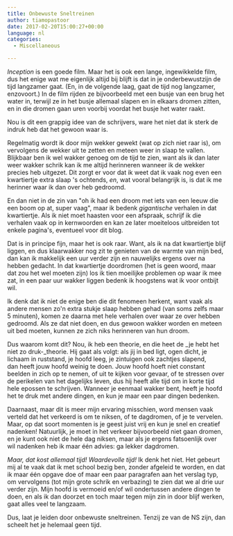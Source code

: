 ```yaml
---
title: Onbewuste Sneltreinen
author: tiamopastoor
date: 2017-02-20T15:00:27+00:00
language: nl
categories:
  - Miscellaneous

---
```

_Inception_ is een goede film. Maar het is ook een lange, ingewikkelde film, dus het enige wat me eigenlijk altijd bij blijft is dat in je onderbewustzijn de tijd langzamer gaat. (En, in de volgende laag, gaat de tijd nog langzamer, enzovoort.) In de film rijden ze bijvoorbeeld met een busje van een brug het water in, terwijl ze in het busje allemaal slapen en in elkaars dromen zitten, en in die dromen gaan uren voorbij voordat het busje het water raakt.

Nou is dit een grappig idee van de schrijvers, ware het niet dat ik sterk de indruk heb dat het gewoon waar is.


Regelmatig wordt ik door mijn wekker gewekt (wat op zich niet raar is), om vervolgens de wekker uit te zetten en meteen weer in slaap te vallen. Blijkbaar ben ik wel wakker genoeg om de tijd te zien, want als ik dan later weer wakker schrik kan ik me altijd herinneren wanneer ik de wekker precies heb uitgezet. Dit zorgt er voor dat ik weet dat ik vaak nog even een kwartiertje extra slaap 's ochtends, _en_, wat vooral belangrijk is, is dat ik me herinner waar ik dan over heb gedroomd.

En dan niet in de zin van "oh ik had een droom met iets van een leeuw die een boom op at, super vaag", maar ik bedenk _gigantische_ verhalen in dat kwartiertje. Als ik niet moet haasten voor een afspraak, schrijf ik die verhalen vaak op in kernwoorden en kan ze later moeiteloos uitbreiden tot enkele pagina's, eventueel voor dit blog.

Dat is in principe fijn, maar het is ook raar. Want, als ik na dat kwartiertje blijf liggen, en dus klaarwakker nog zit te genieten van de warmte van mijn bed, dan kan ik makkelijk een uur verder zijn en nauwelijks ergens over na hebben gedacht. In dat kwartiertje doordromen (het is geen woord, maar dat zou het wel moeten zijn) los ik tien moeilijke problemen op waar ik mee zat, in een paar uur wakker liggen bedenk ik hoogstens wat ik voor ontbijt wil.

Ik denk dat ik niet de enige ben die dit fenomeen herkent, want vaak als andere mensen zo'n extra stukje slaap hebben gehad (van soms zelfs maar 5 minuten), komen ze daarna met hele verhalen over waar ze over hebben gedroomd. Als ze dat niet doen, en dus gewoon wakker worden en meteen uit bed moeten, kunnen ze zich niks herinneren van hun droom.

Dus waarom komt dit? Nou, ik heb een theorie, en die heet de _je hebt het niet zo druk-_theorie. Hij gaat als volgt: als jij in bed ligt, ogen dicht, je lichaam in ruststand, je hoofd leeg, je zintuigen ook zachtjes slapend, dan heeft jouw hoofd weinig te doen. Jouw hoofd hoeft niet constant beelden in zich op te nemen, of uit te kijken voor gevaar, of te stressen over de perikelen van het dagelijks leven, dus hij heeft alle tijd om in korte tijd hele epossen te schrijven. Wanneer je eenmaal wakker bent, heeft je hoofd het te druk met andere dingen, en kun je maar een paar dingen bedenken.

Daarnaast, maar dit is meer mijn ervaring misschien, word mensen vaak verteld dat het verkeerd is om te niksen, of te dagdromen, of je te vervelen. Maar, op dat soort momenten is je geest juist vrij en kun je snel en creatief nadenken! Natuurlijk, je moet in het verkeer bijvoorbeeld niet gaan dromen, en je kunt ook niet de hele dag niksen, maar als je ergens fatsoenlijk over wil nadenken heb ik maar één advies: ga lekker dagdromen.

_Maar, dat kost allemaal tijd! Waardevolle tijd!_ Ik denk het niet. Het gebeurt mij al te vaak dat ik met school bezig ben, zonder afgeleid te worden, en dat ik maar één opgave doe of maar een paar paragrafen aan het verslag typ, om vervolgens (tot mijn grote schrik en verbazing) te zien dat we al drie uur verder zijn. Mijn hoofd is vermoeid en/of wil ondertussen andere dingen te doen, en als ik dan doorzet en toch maar tegen mijn zin in door blijf werken, gaat alles veel te langzaam.

Dus, laat je leiden door onbewuste sneltreinen. Tenzij ze van de NS zijn, dan scheelt het je helemaal geen tijd.

 